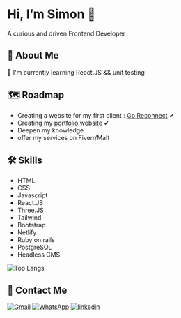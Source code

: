 
# Hi, I’m Simon 👋

A curious and driven Frontend Developer
## 🚀 About Me

🧠 I'm currently learning React.JS && unit testing

## 🗺 Roadmap

- Creating a website for my first client : [Go Reconnect](https://goreconnect.ch/) ✔
- Creating my [portfolio](https://despres-simon.com/) website ✔
- Deepen my knowledge
- offer my services on Fiverr/Malt

## 🛠 Skills

- HTML 
- CSS
- Javascript
- React.JS
- Three.JS
- Tailwind
- Bootstrap
- Netlify
- Ruby on rails
- PostgreSQL
- Headless CMS

![Top Langs](https://github-readme-stats.vercel.app/api/top-langs/?username=PilcodeurDev&theme=dark&layout=compact)

## 🔗 Contact Me

[![Gmail](https://img.shields.io/badge/Gmail-D14836?style=for-the-badge&logo=gmail&logoColor=white)](mailto:simondprs62790@gmail.com)
[![WhatsApp](https://img.shields.io/badge/WhatsApp-25D366?style=for-the-badge&logo=whatsapp&logoColor=white)](https://wa.me/33614421780)
[![linkedin](https://img.shields.io/badge/linkedin-0A66C2?style=for-the-badge&logo=linkedin&logoColor=white)](https://www.linkedin.com/in/simondespres/)
